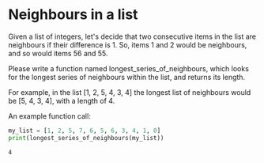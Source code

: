 
# Neighbours in a list

Given a list of integers, let's decide that two consecutive items in the list are neighbours if their difference is 1. So, items 1 and 2 would be neighbours, and so would items 56 and 55.

Please write a function named longest_series_of_neighbours, which looks for the longest series of neighbours within the list, and returns its length.

For example, in the list [1, 2, 5, 4, 3, 4] the longest list of neighbours would be [5, 4, 3, 4], with a length of 4.

An example function call:

```python
my_list = [1, 2, 5, 7, 6, 5, 6, 3, 4, 1, 0]
print(longest_series_of_neighbours(my_list))
```

```markdown
4
```
